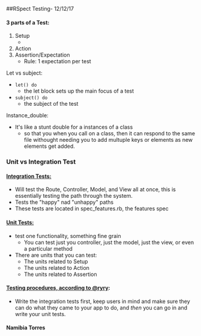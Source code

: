 ##RSpect Testing- 12/12/17

#### 3 parts of a Test:

1. Setup
   * ​
2. Action
3. Assertion/Expectation
   * Rule: 1 expectation per test

Let vs subject:

* ```let() do```
  * the let block sets up the main focus of a test
* ```subject() do```
  * the subject of the test

Instance_double:

* It's like a stunt double for a instances of a class
  * so that you when you call on a class, then it can respond to the same file withought needing you to add multuple keys or elements as new elements get added.

### Unit vs Integration Test

#### <u>Integration Tests:</u>

* Will test the Route, Controller, Model, and View all at once, this is essentially testing the path through the system.
* Tests the "happy" nad "unhappy" paths
* These tests are located in spec_features.rb, the features spec

#### <u>Unit Tests:</u>

* test one functionality, something fine grain
  * You can test just you controller, just the model, just the view, or even a particular method
* There are units that you can test:
  * The units related to Setup
  * The units related to Action
  * The units related to Assertion

#### <u>Testing procedures, according to @ryry</u>:

* Write the integration tests first, keep users in mind and make sure they can do what they came to your app to do, and *then* you can go in and write your unit tests.

#### Namibia Torres
